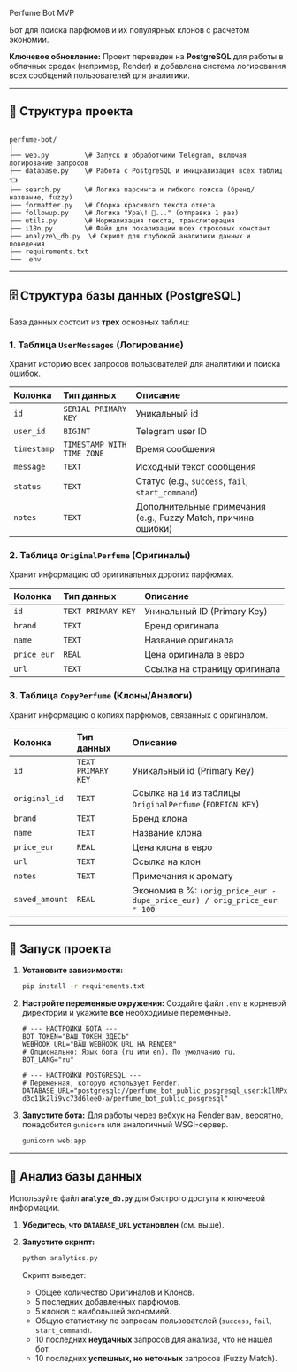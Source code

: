 Perfume Bot MVP

Бот для поиска парфюмов и их популярных клонов с расчетом экономии.

**Ключевое обновление:** Проект переведен на **PostgreSQL** для работы в облачных средах (например, Render) и добавлена система логирования всех сообщений пользователей для аналитики.

---

## 📂 Структура проекта

```

perfume-bot/
│
├── web.py         \# Запуск и обработчики Telegram, включая логирование запросов
├── database.py    \# Работа с PostgreSQL и инициализация всех таблиц 👈
├── search.py      \# Логика парсинга и гибкого поиска (бренд/название, fuzzy)
├── formatter.py   \# Сборка красивого текста ответа
├── followup.py    \# Логика "Ура\! 🎉..." (отправка 1 раз)
├── utils.py       \# Нормализация текста, транслитерация
├── i18n.py        \# Файл для локализации всех строковых констант
├── analyze\_db.py  \# Скрипт для глубокой аналитики данных и поведения
├── requirements.txt
└── .env

````

---

## 🗄️ Структура базы данных (PostgreSQL)

База данных состоит из **трех** основных таблиц:

### 1. Таблица `UserMessages` (Логирование)

Хранит историю всех запросов пользователей для аналитики и поиска ошибок.

| Колонка | Тип данных | Описание |
| :--- | :--- | :--- |
| `id` | `SERIAL PRIMARY KEY` | Уникальный id |
| `user_id` | `BIGINT` | Telegram user ID |
| `timestamp` | `TIMESTAMP WITH TIME ZONE` | Время сообщения |
| `message` | `TEXT` | Исходный текст сообщения |
| `status` | `TEXT` | Статус (e.g., `success`, `fail`, `start_command`) |
| `notes` | `TEXT` | Дополнительные примечания (e.g., Fuzzy Match, причина ошибки) |

### 2. Таблица `OriginalPerfume` (Оригиналы)

Хранит информацию об оригинальных дорогих парфюмах.

| Колонка | Тип данных | Описание |
| :--- | :--- | :--- |
| `id` | `TEXT PRIMARY KEY` | Уникальный ID (Primary Key) |
| `brand` | `TEXT` | Бренд оригинала |
| `name` | `TEXT` | Название оригинала |
| `price_eur` | `REAL` | Цена оригинала в евро |
| `url` | `TEXT` | Ссылка на страницу оригинала |

### 3. Таблица `CopyPerfume` (Клоны/Аналоги)

Хранит информацию о копиях парфюмов, связанных с оригиналом.

| Колонка | Тип данных | Описание |
| :--- | :--- | :--- |
| `id` | `TEXT PRIMARY KEY` | Уникальный id (Primary Key) |
| `original_id` | `TEXT` | Ссылка на `id` из таблицы `OriginalPerfume` (`FOREIGN KEY`) |
| `brand` | `TEXT` | Бренд клона |
| `name` | `TEXT` | Название клона |
| `price_eur` | `REAL` | Цена клона в евро |
| `url` | `TEXT` | Ссылка на клон |
| `notes` | `TEXT` | Примечания к аромату |
| `saved_amount` | `REAL` | Экономия в %: `(orig_price_eur - dupe_price_eur) / orig_price_eur * 100` |

---

## 🚀 Запуск проекта

1.  **Установите зависимости:**
    ```bash
    pip install -r requirements.txt
    ```

2.  **Настройте переменные окружения:**
    Создайте файл `.env` в корневой директории и укажите **все** необходимые переменные.

    ```
    # --- НАСТРОЙКИ БОТА ---
    BOT_TOKEN="ВАШ_ТОКЕН_ЗДЕСЬ"
    WEBHOOK_URL="ВАШ_WEBHOOK_URL_НА_RENDER"
    # Опционально: Язык бота (ru или en). По умолчанию ru.
    BOT_LANG="ru"

    # --- НАСТРОЙКИ POSTGRESQL ---
    # Переменная, которую использует Render.
    DATABASE_URL="postgresql://perfume_bot_public_posgresql_user:kIlMPx2gsC9uACxwMMk5KckZ4WaOsWit@dpg-d3c11k2li9vc73d6lee0-a/perfume_bot_public_posgresql"
    ```

3.  **Запустите бота:**
    Для работы через вебхук на Render вам, вероятно, понадобится `gunicorn` или аналогичный WSGI-сервер.

    ```bash
    gunicorn web:app
    ```

---

## 🔬 Анализ базы данных

Используйте файл **`analyze_db.py`** для быстрого доступа к ключевой информации.

1.  **Убедитесь, что `DATABASE_URL` установлен** (см. выше).
2.  **Запустите скрипт:**

    ```bash
    python analytics.py
    ```

    Скрипт выведет:
    * Общее количество Оригиналов и Клонов.
    * 5 последних добавленных парфюмов.
    * 5 клонов с наибольшей экономией.
    * Общую статистику по запросам пользователей (`success`, `fail`, `start_command`).
    * 10 последних **неудачных** запросов для анализа, что не нашёл бот.
    * 10 последних **успешных, но неточных** запросов (Fuzzy Match).
````